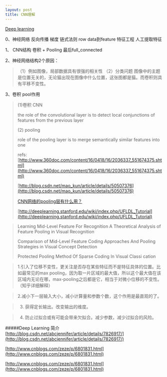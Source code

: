 ```yaml
---
layout: post
title: CNN理解
---
```


[Deep learning](http://www.cs.toronto.edu/~hinton/science.pdf)

0、神经网络 反向传播 梯度 链式法则 row data到feature
特征工程 人工提取特征

1、 CNN结构 卷积 +  Pooling 最后full_connected

2、神经网络结构2个原因：
>（1）例如图像，局部数据具有很强的相关性
>（2）分类问题 图像中的主题是位置无关的，无论猫出现在图像中什么位置，这张图都是猫。而卷积则具有平移不变性。

3、卷积 pool作用
>(1)卷积 CNN
> 
> the role of the convolutional layer is to detect local conjunctions of features from the previous layer
>
>(2) pooling
>
>role of the pooling
layer is to merge semantically similar features into one
>
>refs:
>[http://www.360doc.com/content/16/0418/16/2036337_551674375.shtml](http://www.360doc.com/content/16/0418/16/2036337_551674375.shtml)
>
>[http://blog.csdn.net/mao_kun/article/details/50507376](http://blog.csdn.net/mao_kun/article/details/50507376)
>
>[CNN网络的pooling层有什么用？](www.zhihu.com)
>
>[http://deeplearning.stanford.edu/wiki/index.php/UFLDL_Tutorial](http://deeplearning.stanford.edu/wiki/index.php/UFLDL_Tutorial)

>Learning Mid-Level Feature For Recognition
>A Theoretical Analysis of Feature Pooling in Visual Recognition
>
>Comparison of Mid-Level Feature Coding Approaches And Pooling Strategies in Visual Concept Detection
>
>Protected Pooling Method Of Sparse Coding In Visual Classi cation



>1.引入了位移不变性，更关注是否存在某些特征而不是特征具体的位置。比如最常见的max pooling，因为取一片区域的最大值，所以这个最大值在该区域内无论在哪，max-pooling之后都是它，相当于对微小位移的不变性。（知乎详细解释）

>2.减小下一层输入大小，减小计算量和参数个数，这个作用是最直观的了。

>3. 获得定长输出。改变输出的维度。

>4. 防止过拟合或有可能会带来欠拟合。减少参数，减少过拟合的风险。


#####Deep Learning 简介
[http://blog.csdn.net/abcjennifer/article/details/7826917/](http://blog.csdn.net/abcjennifer/article/details/7826917/)

[http://www.cnblogs.com/zeze/p/6801831.html](http://www.cnblogs.com/zeze/p/6801831.html)

[http://www.cnblogs.com/zeze/p/6801831.html](http://www.cnblogs.com/zeze/p/6801831.html)